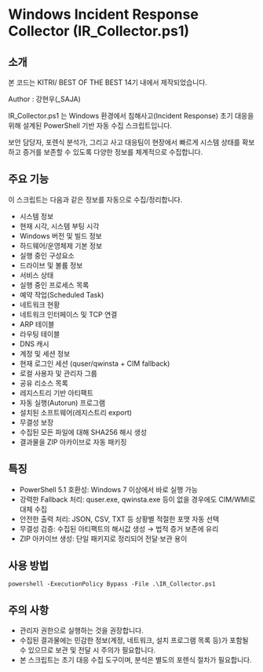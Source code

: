 # Windows Incident Response Collector (IR_Collector.ps1)


## 소개

본 코드는 KITRI/ BEST OF THE BEST 14기 내에서 제작되었습니다.

Author : 강현우(_SAJA)

IR_Collector.ps1 는 Windows 환경에서 침해사고(Incident Response) 초기 대응을 위해 설계된 PowerShell 기반 자동 수집 스크립트입니다.

보안 담당자, 포렌식 분석가, 그리고 사고 대응팀이 현장에서 빠르게 시스템 상태를 확보하고 증거를 보존할 수 있도록 다양한 정보를 체계적으로 수집합니다.




## 주요 기능

이 스크립트는 다음과 같은 정보를 자동으로 수집/정리합니다.
 - 시스템 정보
 - 현재 시각, 시스템 부팅 시각
 - Windows 버전 및 빌드 정보
 - 하드웨어/운영체제 기본 정보
 - 실행 중인 구성요소
 - 드라이브 및 볼륨 정보
 - 서비스 상태
 - 실행 중인 프로세스 목록
 - 예약 작업(Scheduled Task)
 -  네트워크 현황
 -  네트워크 인터페이스 및 TCP 연결
 -  ARP 테이블
 -  라우팅 테이블
 -  DNS 캐시
 -  계정 및 세션 정보
 -  현재 로그인 세션 (quser/qwinsta + CIM fallback)
 -  로컬 사용자 및 관리자 그룹
 -  공유 리소스 목록
 -  레지스트리 기반 아티팩트
 -  자동 실행(Autorun) 프로그램
 -  설치된 소프트웨어(레지스트리 export)
 -  무결성 보장
 -  수집된 모든 파일에 대해 SHA256 해시 생성
 -  결과물을 ZIP 아카이브로 자동 패키징


## 특징

- PowerShell 5.1 호환성: Windows 7 이상에서 바로 실행 가능
- 강력한 Fallback 처리: quser.exe, qwinsta.exe 등이 없을 경우에도 CIM/WMI로 대체 수집
- 안전한 출력 처리: JSON, CSV, TXT 등 상황별 적절한 포맷 자동 선택
- 무결성 검증: 수집된 아티팩트의 해시값 생성 → 법적 증거 보존에 유리
- ZIP 아카이브 생성: 단일 패키지로 정리되어 전달·보관 용이


## 사용 방법

`powershell -ExecutionPolicy Bypass -File .\IR_Collector.ps1`


## 주의 사항

- 관리자 권한으로 실행하는 것을 권장합니다.
- 수집된 결과물에는 민감한 정보(계정, 네트워크, 설치 프로그램 목록 등)가 포함될 수 있으므로 보관 및 전달 시 주의가 필요합니다.
- 본 스크립트는 초기 대응 수집 도구이며, 분석은 별도의 포렌식 절차가 필요합니다.